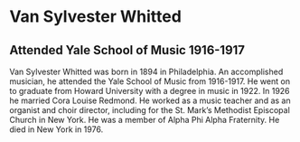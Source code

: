 # Van Sylvester Whitted
## Attended Yale School of Music 1916-1917
Van Sylvester Whitted was born in 1894 in Philadelphia. An accomplished musician, he attended the Yale School of Music from 1916-1917. He went on to graduate from Howard University with a degree in music in 1922. In 1926 he married Cora Louise Redmond. He worked as a music teacher and as an organist and choir director, including for the St. Mark’s Methodist Episcopal Church in New York. He was a member of Alpha Phi Alpha Fraternity. He died in New York in 1976.
